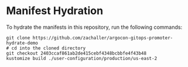 # Manifest Hydration

To hydrate the manifests in this repository, run the following commands:

```shell
git clone https://github.com/zachaller/argocon-gitops-promoter-hydrate-demo
# cd into the cloned directory
git checkout 2403ccaf861ab2de415cebf4348bcbbfe4f43b48
kustomize build ./user-configuration/production/us-east-2
```
